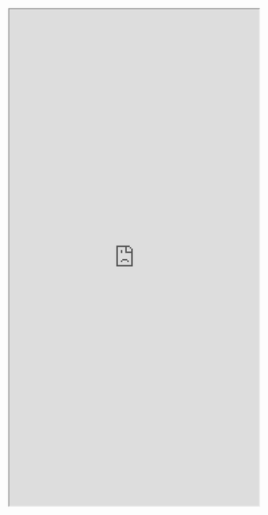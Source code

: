 <iframe src='https://share.streamlit.io/innerdoc/periodic-table-creator/main/periodic-table-creator/periodic_table_creator.py' height="1000" width="100%"></iframe>
